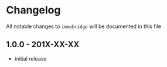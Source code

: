 # Changelog

All notable changes to `immobridge` will be documented in this file

## 1.0.0 - 201X-XX-XX

- initial release
